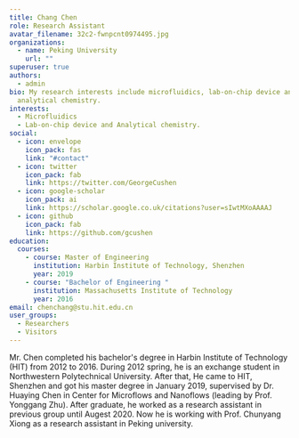 ```yaml
---
title: Chang Chen
role: Research Assistant
avatar_filename: 32c2-fwnpcnt0974495.jpg
organizations:
  - name: Peking University
    url: ""
superuser: true
authors:
  - admin
bio: My research interests include microfluidics, lab-on-chip device and
  analytical chemistry.
interests:
  - Microfluidics
  - Lab-on-chip device and Analytical chemistry.
social:
  - icon: envelope
    icon_pack: fas
    link: "#contact"
  - icon: twitter
    icon_pack: fab
    link: https://twitter.com/GeorgeCushen
  - icon: google-scholar
    icon_pack: ai
    link: https://scholar.google.co.uk/citations?user=sIwtMXoAAAAJ
  - icon: github
    icon_pack: fab
    link: https://github.com/gcushen
education:
  courses:
    - course: Master of Engineering
      institution: Harbin Institute of Technology, Shenzhen
      year: 2019
    - course: "Bachelor of Engineering "
      institution: Massachusetts Institute of Technology
      year: 2016
email: chenchang@stu.hit.edu.cn
user_groups:
  - Researchers
  - Visitors
---
```

Mr. Chen completed his bachelor's degree in Harbin Institute of Technology (HIT) from 2012 to 2016. During 2012 spring, he is an exchange student in Northwestern Polytechnical University. After that, He came to HIT, Shenzhen and got his master degree in January 2019, supervised by Dr. Huaying Chen in Center for Microflows and Nanoflows (leading by Prof. Yonggang Zhu). 
After graduate, he worked as a research assistant in previous group until Augest 2020. Now he is working with Prof. Chunyang Xiong as a research assistant in Peking university.